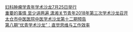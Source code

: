   
[妇科肿瘤学青年学术沙龙7月25日举行](http://www.dianyue.me/archives/385/fsc0ykqp9qvf9vta/)  
[重要的事情 至少讲两遍 潇湘关节青年2018年第三次学术沙龙召开](http://www.dianyue.me/archives/253/itd5zb7sh8stesi8/)  
[太仓市中医医院中医学术沙龙第十二期预告](http://www.dianyue.me/archives/118/durz4wobu45vlg3w/)  
[第八期“优青学术沙龙”：直觉思维与工作效率](http://www.dianyue.me/archives/773/9wa2cbvgsy9rqcb6/)